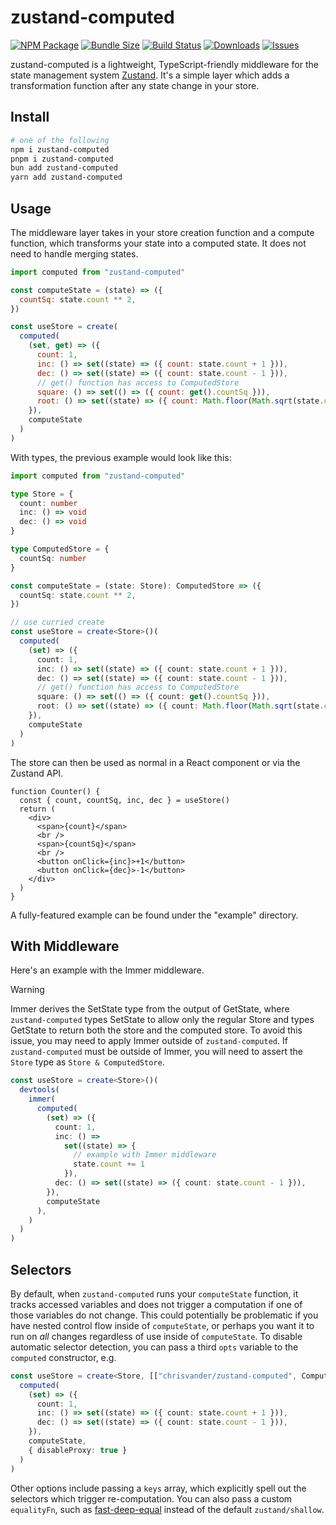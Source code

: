 # zustand-computed

[![NPM Package][npm-img]][npm-url]
[![Bundle Size][size-img]][size-url]
[![Build Status][build-img]][build-url]
[![Downloads][downloads-img]][downloads-url]
[![Issues][issues-img]][issues-url]

zustand-computed is a lightweight, TypeScript-friendly middleware for the state management system [Zustand](https://github.com/pmndrs/zustand). It's a simple layer which adds a transformation function after any state change in your store.

## Install

```bash
# one of the following
npm i zustand-computed
pnpm i zustand-computed
bun add zustand-computed
yarn add zustand-computed
```

## Usage

The middleware layer takes in your store creation function and a compute function, which transforms your state into a computed state. It does not need to handle merging states.

```js
import computed from "zustand-computed"

const computeState = (state) => ({
  countSq: state.count ** 2,
})

const useStore = create(
  computed(
    (set, get) => ({
      count: 1,
      inc: () => set((state) => ({ count: state.count + 1 })),
      dec: () => set((state) => ({ count: state.count - 1 })),
      // get() function has access to ComputedStore
      square: () => set(() => ({ count: get().countSq })),
      root: () => set((state) => ({ count: Math.floor(Math.sqrt(state.count)) })),
    }),
    computeState
  )
)
```

With types, the previous example would look like this:

```ts
import computed from "zustand-computed"

type Store = {
  count: number
  inc: () => void
  dec: () => void
}

type ComputedStore = {
  countSq: number
}

const computeState = (state: Store): ComputedStore => ({
  countSq: state.count ** 2,
})

// use curried create
const useStore = create<Store>()(
  computed(
    (set) => ({
      count: 1,
      inc: () => set((state) => ({ count: state.count + 1 })),
      dec: () => set((state) => ({ count: state.count - 1 })),
      // get() function has access to ComputedStore
      square: () => set(() => ({ count: get().countSq })),
      root: () => set((state) => ({ count: Math.floor(Math.sqrt(state.count)) })),
    }),
    computeState
  )
)
```

The store can then be used as normal in a React component or via the Zustand API.

```tsx
function Counter() {
  const { count, countSq, inc, dec } = useStore()
  return (
    <div>
      <span>{count}</span>
      <br />
      <span>{countSq}</span>
      <br />
      <button onClick={inc}>+1</button>
      <button onClick={dec}>-1</button>
    </div>
  )
}
```

A fully-featured example can be found under the "example" directory.

## With Middleware

Here's an example with the Immer middleware.

> [!WARNING]
> Immer derives the SetState type from the output of GetState, where `zustand-computed` types SetState to allow only the regular Store and types GetState to return both the store and the computed store. To avoid this issue, you may need to apply Immer outside of `zustand-computed`. If `zustand-computed` must be outside of Immer, you will need to assert the `Store` type as `Store & ComputedStore`.

```ts
const useStore = create<Store>()(
  devtools(
    immer(
      computed(
        (set) => ({
          count: 1,
          inc: () =>
            set((state) => {
              // example with Immer middleware
              state.count += 1
            }),
          dec: () => set((state) => ({ count: state.count - 1 })),
        }),
        computeState
      ),
    )
  )
)
```

## Selectors

By default, when `zustand-computed` runs your `computeState` function, it tracks accessed variables and does not trigger a computation if one of those variables do not change. This could potentially be problematic if you have nested control flow inside of `computeState`, or perhaps you want it to run on _all_ changes regardless of use inside of `computeState`. To disable automatic selector detection, you can pass a third `opts` variable to the `computed` constructor, e.g.

```ts
const useStore = create<Store, [["chrisvander/zustand-computed", ComputedStore]]>(
  computed(
    (set) => ({
      count: 1,
      inc: () => set((state) => ({ count: state.count + 1 })),
      dec: () => set((state) => ({ count: state.count - 1 })),
    }),
    computeState,
    { disableProxy: true }
  )
)
```

Other options include passing a `keys` array, which explicitly spell out the selectors which trigger re-computation. You can also pass a custom `equalityFn`, such as [fast-deep-equal](https://github.com/epoberezkin/fast-deep-equal) instead of the default `zustand/shallow`.

[build-img]: https://github.com/chrisvander/zustand-computed/actions/workflows/ci.yml/badge.svg
[build-url]: https://github.com/chrisvander/zustand-computed/actions/workflows/ci.yml
[size-img]: https://img.shields.io/bundlephobia/minzip/zustand-computed
[size-url]: https://bundlephobia.com/package/zustand-computed@1.4.2
[downloads-img]: https://img.shields.io/npm/dt/zustand-computed
[downloads-url]: https://www.npmtrends.com/zustand-computed
[npm-img]: https://img.shields.io/npm/v/zustand-computed
[npm-url]: https://www.npmjs.com/package/zustand-computed
[issues-img]: https://img.shields.io/github/issues/chrisvander/zustand-computed
[issues-url]: https://github.com/chrisvander/chrisvander/zustand-computed/issues
